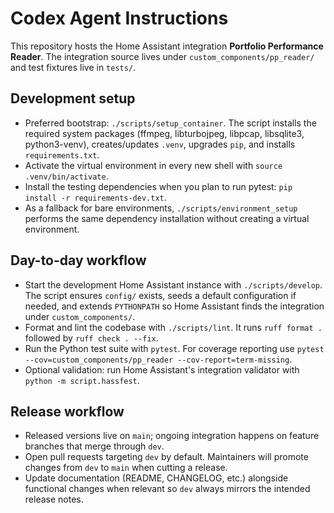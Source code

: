 # Codex Agent Instructions

This repository hosts the Home Assistant integration **Portfolio Performance Reader**. The integration source lives under `custom_components/pp_reader/` and test fixtures live in `tests/`.

## Development setup
- Preferred bootstrap: `./scripts/setup_container`. The script installs the required system packages (ffmpeg, libturbojpeg, libpcap, libsqlite3, python3-venv), creates/updates `.venv`, upgrades `pip`, and installs `requirements.txt`.
- Activate the virtual environment in every new shell with `source .venv/bin/activate`.
- Install the testing dependencies when you plan to run pytest: `pip install -r requirements-dev.txt`.
- As a fallback for bare environments, `./scripts/environment_setup` performs the same dependency installation without creating a virtual environment.

## Day-to-day workflow
- Start the development Home Assistant instance with `./scripts/develop`. The script ensures `config/` exists, seeds a default configuration if needed, and extends `PYTHONPATH` so Home Assistant finds the integration under `custom_components/`.
- Format and lint the codebase with `./scripts/lint`. It runs `ruff format .` followed by `ruff check . --fix`.
- Run the Python test suite with `pytest`. For coverage reporting use `pytest --cov=custom_components/pp_reader --cov-report=term-missing`.
- Optional validation: run Home Assistant's integration validator with `python -m script.hassfest`.

## Release workflow
- Released versions live on `main`; ongoing integration happens on feature branches that merge through `dev`.
- Open pull requests targeting `dev` by default. Maintainers will promote changes from `dev` to `main` when cutting a release.
- Update documentation (README, CHANGELOG, etc.) alongside functional changes when relevant so `dev` always mirrors the intended release notes.
